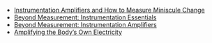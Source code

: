 * [Instrumentation Amplifiers and How to Measure Miniscule Change](http://hackaday.com/2015/03/16/instrumentation-amplifiers-and-how-to-measure-miniscule-change/#more-149733)
* [Beyond Measurement: Instrumentation Essentials](http://hackaday.com/2016/03/11/beyond-measure-instrumentation-essentials/)
* [Beyond Measurement: Instrumentation Amplifiers](http://hackaday.com/2016/03/18/beyond-measure-instrumentation-amplifiers/)
* [Amplifying the Body’s Own Electricity](http://hackaday.com/2015/12/29/amplifying-the-bodys-own-electricity/)
